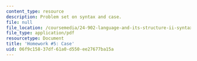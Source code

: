 ```yaml
---
content_type: resource
description: Problem set on syntax and case.
file: null
file_location: /coursemedia/24-902-language-and-its-structure-ii-syntax-fall-2003/06f9c15837df61a0d550ee27677ba15a_ps_6_icelandic.pdf
file_type: application/pdf
resourcetype: Document
title: 'Homework #5: Case'
uid: 06f9c158-37df-61a0-d550-ee27677ba15a
---
```

